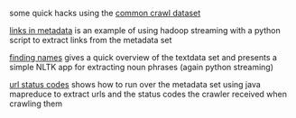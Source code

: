 some quick hacks using the <a href="http://commoncrawl.org/">common crawl dataset</a>

<a href="tree/master/links_in_metadata">links in metadata</a> is an example of using hadoop streaming with a python script to extract links from the metadata set

<a href="tree/master/finding_names">finding names</a> gives a quick overview of the textdata set and presents a simple NLTK app for extracting noun phrases
(again python streaming)

<a href="tree/master/url_status_codes">url status codes</a> shows how to run over the metadata set using java mapreduce to extract urls and the status codes
the crawler received when crawling them